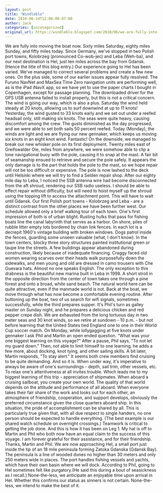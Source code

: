 ```yaml
---
layout: post
title: "Windleblo"
date: 2010-06-14T12:00:00-07:00
author: Jack
categories: [uncategorized]
original_url: https://windleblo.blogspot.com/2010/06/we-are-fully-into-moving-boat-now.html
---
```


We are fully into moving the boat now. Sixty miles Saturday, eighty miles Sunday, and fifty miles today. Since Germany, we've stopped in two Polish port towns, Kolobrzeg (pronounced Co-wob-jec) and Leba (Weh-ba), and our next destination is Hel, just ten miles across the bay from Gdansk. (Hence the title of this blog entry.) Our experience going to Hel has been varied. We've managed to correct several problems and create a few new ones. On the plus side, some of our earlier issues appear fully resolved. The Furuno NavNet and MaxSea Time Zero navigation units are performing well, as is the iPad iNavX app, so we have yet to use the paper charts I bought in Copenhagen, except for passage planning. The downloaded driver for the GPS USB antenna failed to install properly, but this is not a critical concern. The wind is going our way, which is also a plus. Saturday the wind held steady at 20 knots, allowing us to surf downwind at up to 11 knots! Yesterday, the wind gusted to 33 knots early and we set out under a reefed headsail only, still making six knots. The seas were quite heavy, causing discomfort among the crew. The gusts diminished as the day progressed, and we were able to set both sails 50 percent reefed. Today (Monday), the winds are light and we are flying our new gennaker, which keeps us moving six knots in an eight knot wind. Fantastic! On the downside, we managed to break our new whisker pole on its first deployment. Twenty miles east of Greifswalder Oie, miles from anywhere, we were somehow able to clip a lone navigational buoy with the pole, causing it to snap at the mast. A fair bit of seamanship ensued to retrieve and secure the pole safely. It appears the only damage is to the part that holds the pole to the mast, so we hope repair will not be too difficult or expensive. The pole is now lashed to the deck until Helsinki where we will try to find a Selden repair shop. After our eighty mile day to Leba, I noticed the SSB antenna wire had become disconnected from the aft shroud, rendering our SSB radio useless. I should be able to effect repair without difficulty, but will need to hoist myself up the shroud using the topping lift to access the attachment point. This will have to wait until Gdansk. Our first Polish port towns - Kolobrzeg and Leba - are a distinct contrast from the other places we have been further west. Our schedule allowed only a brief walking tour of each town. One's first impression of both is of urban blight. Rusting hulks that pass for fishing boats line the canal labyrinth that serves as a harbor. On shore, piles of rubble litter empty lots bordered by chain link fences. In each lot is a decrepit 1960's vintage building with broken windows. Dogs patrol inside the fences, guarding some unseen valuable (what, I don't know). In the town centers, blocky three story structures painted institutional green or taupe line the streets. A few buildings appear abandoned during construction, likely because of inadequate financing. Craggy faced old women wearing scarves over their heads walk purposefully down the sidewalks, and men young and old are dressed in camo trousers with Che Guevara hats. Almost no one speaks English. The only exception to this drabness is the beautiful new marina built in Leba in 1998. A short stroll in the opposite direction from the center of town takes one through a pine forest and onto a broad, white sand beach. The natural world here can be quite attractive, even if the manmade world is not. Back at the boat, we move through what has now become a comfortable evening routine. After buttoning up the boat, two of us search for wifi signals, sometimes successfully, while the third prepares supper. It's Phil's turn as galley master on Sunday night, and he prepares a delicious chicken and red pepper crepe dish. We are exhausted from the long tortuous day in two meter seas and 30 knot winds, so we retire at sundown - 10 p.m. - but not before learning that the United States tied England one to one in their World Cup soccer match. On Monday, while lollygagging at five knots under gennaker I ask Phil and Martin an open ended question. "What was your one biggest learning on this voyage?" After a pause, Phil says, "To not let my guard down." Then, not able to limit himself to one learning, he adds a few more, about docking, knot tying, and other sailing skills. A bit later, Martin responds, "To stay alert." It seems both crew members find cruising to be quite demanding. And so it is. When under way, it's imperative to always be aware of one's surroundings - depth, sail trim, other vessels, etc. To relax one's attentiveness at all invites trouble. Which leads me to my biggest learning of this trip - appreciation of shipmates. When aboard a cruising sailboat, you create your own world. The quality of that world depends on the attitude and performance of all aboard. When everyone takes their fair share of the work and looks out for each other, an atmosphere of friendship, cooperation, and support develops, obviously the preferred circumstance given the close quarters aboard ship. In this situation, the pride of accomplishment can be shared by all. This is particularly true given that, with all due respect to single handers, no one person should be expected to handle everything. (The best example is our shared watch schedule on overnight crossings.) Teamwork is critical to getting the job done. And this is how it has been on Leg 1. My hat is off to Martin and Phil who both now have an equal claim to the success of this voyage. I am forever grateful for their assistance, and for their friendship. Thanks, Martin and Phil. We are now approaching Hel, a small port just inside the tip of an 18 mile peninsula forming Zatoka Gdanska (Gdansk Bay). The peninsula is a line of wooded dunes no higher than 30 meters and only 250 meters wide in places. The port handles fishing vessels and yachts, which have their own basin where we will dock. According to Phil, going to Hel sometimes felt like purgatory.(He said this during a bout of seasickness as I recall.) None-the-less, we anticipate an enjoyable time upon arrival in Hel. Whether this confirms our status as sinners is not certain. None-the-less, we intend to make the best of it.